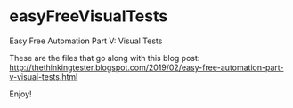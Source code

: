 # easyFreeVisualTests

Easy Free Automation Part V: Visual Tests

These are the files that go along with this blog post: http://thethinkingtester.blogspot.com/2019/02/easy-free-automation-part-v-visual-tests.html

Enjoy!
